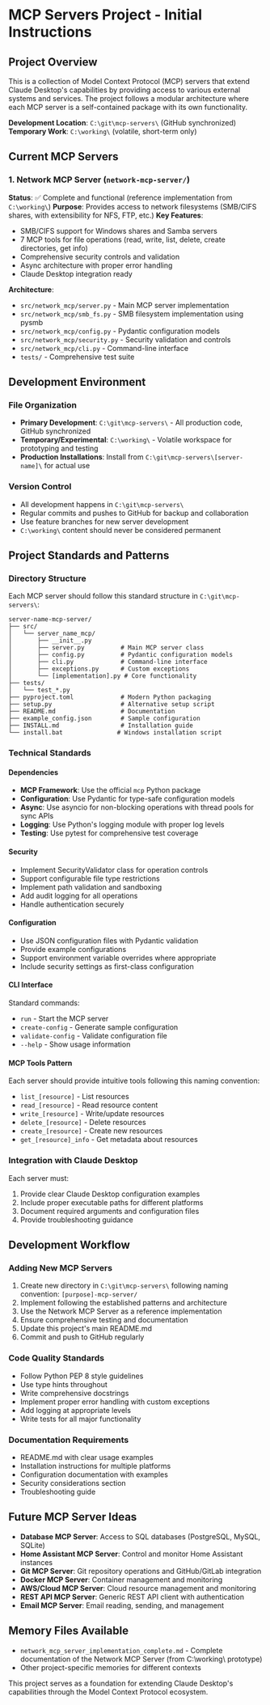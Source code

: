 # MCP Servers Project - Initial Instructions

## Project Overview
This is a collection of Model Context Protocol (MCP) servers that extend Claude Desktop's capabilities by providing access to various external systems and services. The project follows a modular architecture where each MCP server is a self-contained package with its own functionality.

**Development Location**: `C:\git\mcp-servers\` (GitHub synchronized)
**Temporary Work**: `C:\working\` (volatile, short-term only)

## Current MCP Servers

### 1. Network MCP Server (`network-mcp-server/`)
**Status**: ✅ Complete and functional (reference implementation from `C:\working\`)
**Purpose**: Provides access to network filesystems (SMB/CIFS shares, with extensibility for NFS, FTP, etc.)
**Key Features**:
- SMB/CIFS support for Windows shares and Samba servers
- 7 MCP tools for file operations (read, write, list, delete, create directories, get info)
- Comprehensive security controls and validation
- Async architecture with proper error handling
- Claude Desktop integration ready

**Architecture**:
- `src/network_mcp/server.py` - Main MCP server implementation
- `src/network_mcp/smb_fs.py` - SMB filesystem implementation using pysmb
- `src/network_mcp/config.py` - Pydantic configuration models
- `src/network_mcp/security.py` - Security validation and controls
- `src/network_mcp/cli.py` - Command-line interface
- `tests/` - Comprehensive test suite

## Development Environment

### File Organization
- **Primary Development**: `C:\git\mcp-servers\` - All production code, GitHub synchronized
- **Temporary/Experimental**: `C:\working\` - Volatile workspace for prototyping and testing
- **Production Installations**: Install from `C:\git\mcp-servers\[server-name]\` for actual use

### Version Control
- All development happens in `C:\git\mcp-servers\`
- Regular commits and pushes to GitHub for backup and collaboration
- Use feature branches for new server development
- `C:\working\` content should never be considered permanent

## Project Standards and Patterns

### Directory Structure
Each MCP server should follow this standard structure in `C:\git\mcp-servers\`:
```
server-name-mcp-server/
├── src/
│   └── server_name_mcp/
│       ├── __init__.py
│       ├── server.py          # Main MCP server class
│       ├── config.py          # Pydantic configuration models
│       ├── cli.py             # Command-line interface
│       ├── exceptions.py      # Custom exceptions
│       └── [implementation].py # Core functionality
├── tests/
│   └── test_*.py
├── pyproject.toml             # Modern Python packaging
├── setup.py                   # Alternative setup script
├── README.md                  # Documentation
├── example_config.json        # Sample configuration
├── INSTALL.md                 # Installation guide
└── install.bat               # Windows installation script
```

### Technical Standards

#### Dependencies
- **MCP Framework**: Use the official `mcp` Python package
- **Configuration**: Use Pydantic for type-safe configuration models
- **Async**: Use asyncio for non-blocking operations with thread pools for sync APIs
- **Logging**: Use Python's logging module with proper log levels
- **Testing**: Use pytest for comprehensive test coverage

#### Security
- Implement SecurityValidator class for operation controls
- Support configurable file type restrictions
- Implement path validation and sandboxing
- Add audit logging for all operations
- Handle authentication securely

#### Configuration
- Use JSON configuration files with Pydantic validation
- Provide example configurations
- Support environment variable overrides where appropriate
- Include security settings as first-class configuration

#### CLI Interface
Standard commands:
- `run` - Start the MCP server
- `create-config` - Generate sample configuration
- `validate-config` - Validate configuration file
- `--help` - Show usage information

#### MCP Tools Pattern
Each server should provide intuitive tools following this naming convention:
- `list_[resource]` - List resources
- `read_[resource]` - Read resource content
- `write_[resource]` - Write/update resources
- `delete_[resource]` - Delete resources
- `create_[resource]` - Create new resources
- `get_[resource]_info` - Get metadata about resources

### Integration with Claude Desktop
Each server must:
1. Provide clear Claude Desktop configuration examples
2. Include proper executable paths for different platforms
3. Document required arguments and configuration files
4. Provide troubleshooting guidance

## Development Workflow

### Adding New MCP Servers
1. Create new directory in `C:\git\mcp-servers\` following naming convention: `[purpose]-mcp-server/`
2. Implement following the established patterns and architecture
3. Use the Network MCP Server as a reference implementation
4. Ensure comprehensive testing and documentation
5. Update this project's main README.md
6. Commit and push to GitHub regularly

### Code Quality Standards
- Follow Python PEP 8 style guidelines
- Use type hints throughout
- Write comprehensive docstrings
- Implement proper error handling with custom exceptions
- Add logging at appropriate levels
- Write tests for all major functionality

### Documentation Requirements
- README.md with clear usage examples
- Installation instructions for multiple platforms
- Configuration documentation with examples
- Security considerations section
- Troubleshooting guide

## Future MCP Server Ideas
- **Database MCP Server**: Access to SQL databases (PostgreSQL, MySQL, SQLite)
- **Home Assistant MCP Server**: Control and monitor Home Assistant instances
- **Git MCP Server**: Git repository operations and GitHub/GitLab integration
- **Docker MCP Server**: Container management and monitoring
- **AWS/Cloud MCP Server**: Cloud resource management and monitoring
- **REST API MCP Server**: Generic REST API client with authentication
- **Email MCP Server**: Email reading, sending, and management

## Memory Files Available
- `network_mcp_server_implementation_complete.md` - Complete documentation of the Network MCP Server (from C:\working\ prototype)
- Other project-specific memories for different contexts

This project serves as a foundation for extending Claude Desktop's capabilities through the Model Context Protocol ecosystem.